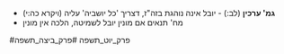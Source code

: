 * **גמ' ערכין** (לב:) - יובל אינה נוהגת בזה"ז, דצריך 'כל יושביה' עליה (ויקרא כה:י)
* מח' תנאים אם מונין יובל לשמיטה, הלכה אין מונין

#פרק_יוט_תשפה #פרק_ביצה_תשפה 